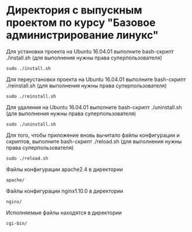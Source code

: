 # Директория с выпускным проектом по курсу "Базовое администрирование линукс" 

Для установки проекта на Ubuntu 16.04.01 выполните bash-скрипт ./install.sh (для выполнения нужны права суперпользователя)

    sudo ./install.sh

Для переустановки проекта на Ubuntu 16.04.01 выполните bash-скрипт ./reinstall.sh (для выполнения нужны права суперпользователя)

    sudo ./reinstall.sh

Для удаления на Ubuntu 16.04.01 выполните bash-скрипт ./uninstall.sh (для выполнения нужны права суперпользователя)

    sudo ./uninstall.sh

Для того, чтобы приложение вновь вычитало файлы конфигурации и скриптов, выполните bash-скрипт ./reload.sh (для выполнения нужны права суперпользователя)

    sudo ./reload.sh

Файлы конфигурации apache2.4 в директории

    apache/

Файлы конфигурации nginx1.10.0 в директории

    nginx/

Исполняемые файлы находятся в директории

    cgi-bin/

